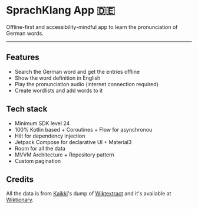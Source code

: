 # SprachKlang App 🇩🇪

Offline-first and accessibility-mindful app to learn the pronunciation of German words.

---

## Features

- Search the German word and get the entries offline
- Show the word definition in English
- Play the pronunciation audio (internet connection required)
- Create wordlists and add words to it

## Tech stack

- Minimum SDK level 24
- 100% Kotlin based + Coroutines + Flow for asynchronou
- Hilt for dependency injection
- Jetpack Compose for declarative UI + Material3
- Room for all the data
- MVVM Architecture + Repository pattern
- Custom pagination

## Credits

All the data is from [Kaikki](https://kaikki.org/dictionary/German/index.html)'s dump of [Wiktextract](https://github.com/tatuylonen/wiktextract) and it's available at [Wiktionary](https://de.wiktionary.org/wiki/Wiktionary:Hauptseite).
